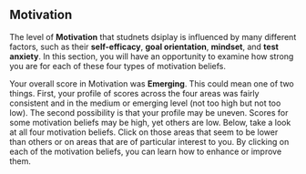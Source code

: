 ## Motivation


The level of **Motivation** that studnets dsiplay is influenced by many different factors, such as their **self-efficacy**, **goal orientation**, **mindset**, and **test anxiety**. In this section, you will have an opportunity to examine how strong you are for each of these four types of motivation beliefs.      

Your overall score in Motivation was **Emerging**. This could mean one of two things. First, your profile of scores across the four areas was fairly consistent and in the medium or emerging level (not too high but not too low). The second possibility is that your profile may be uneven. Scores for some motivation beliefs may be high, yet others are low. Below, take a look at all four motivation beliefs. Click on those areas that seem to be lower than others or on areas that are of particular interest to you. By clicking on each of the motivation beliefs, you can learn how to enhance or improve them.
